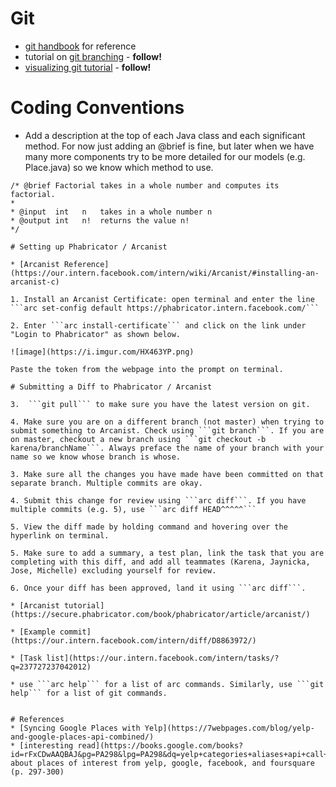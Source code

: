# Git

* [git handbook](https://guides.github.com/introduction/git-handbook/) for reference
* tutorial on [git branching](https://learngitbranching.js.org/) - **follow!**
* [visualizing git tutorial](http://git-school.github.io/visualizing-git/) - **follow!** 

# Coding Conventions

* Add a description at the top of each Java class and each significant method. For now just adding an @brief is fine, but later when we have many more components try to be more detailed for our models (e.g. Place.java) so we know which method to use. 
```
/* @brief Factorial takes in a whole number and computes its factorial. 
* 
* @input  int   n   takes in a whole number n
* @output int   n!  returns the value n!
*/

# Setting up Phabricator / Arcanist 

* [Arcanist Reference](https://our.intern.facebook.com/intern/wiki/Arcanist/#installing-an-arcanist-c)

1. Install an Arcanist Certificate: open terminal and enter the line ```arc set-config default https://phabricator.intern.facebook.com/```

2. Enter ```arc install-certificate``` and click on the link under "Login to Phabricator" as shown below.

![image](https://i.imgur.com/HX463YP.png)

Paste the token from the webpage into the prompt on terminal.   

# Submitting a Diff to Phabricator / Arcanist 

3.  ```git pull``` to make sure you have the latest version on git. 

4. Make sure you are on a different branch (not master) when trying to submit something to Arcanist. Check using ```git branch```. If you are on master, checkout a new branch using ```git checkout -b karena/branchName```. Always preface the name of your branch with your name so we know whose branch is whose.

3. Make sure all the changes you have made have been committed on that separate branch. Multiple commits are okay.

4. Submit this change for review using ```arc diff```. If you have multiple commits (e.g. 5), use ```arc diff HEAD^^^^^```

5. View the diff made by holding command and hovering over the hyperlink on terminal. 

5. Make sure to add a summary, a test plan, link the task that you are completing with this diff, and add all teammates (Karena, Jaynicka, Jose, Michelle) excluding yourself for review.

6. Once your diff has been approved, land it using ```arc diff```. 

* [Arcanist tutorial](https://secure.phabricator.com/book/phabricator/article/arcanist/)

* [Example commit](https://our.intern.facebook.com/intern/diff/D8863972/)

* [Task list](https://our.intern.facebook.com/intern/tasks/?q=237727237042012)

* use ```arc help``` for a list of arc commands. Similarly, use ```git help``` for a list of git commands. 


# References
* [Syncing Google Places with Yelp](https://7webpages.com/blog/yelp-and-google-places-api-combined/)
* [interesting read](https://books.google.com/books?id=rFxCDwAAQBAJ&pg=PA298&lpg=PA298&dq=yelp+categories+aliases+api+call+example&source=bl&ots=Mqi2cgvGfq&sig=Ckyr8otWOuijnwTNoCVOpnAFMfQ&hl=en&sa=X&ved=0ahUKEwiX6tjg86TcAhUtnOAKHUjPAKcQ6AEIaTAF#v=onepage&q&f=true) about places of interest from yelp, google, facebook, and foursquare (p. 297-300)
